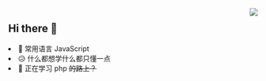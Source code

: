 <a href="https://github.com/anuraghazra/github-readme-stats">
  <img align="right" style="width:auto" src="https://github-readme-stats.vercel.app/api/top-langs/?username=OfflineY&layout=compact"/>
</a>
<h2>Hi there 👋</h2>
<li>🎯 常用语言 JavaScript</li>
<li>😥 什么都想学什么都只懂一点</li>
<li>🤔 正在学习 php <s>的路上？</s></li>
